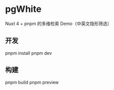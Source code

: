 # pgWhite

Nuxt 4 + pnpm 的多维检索 Demo（中英文隐形筛选）
## 开发
pnpm install
pnpm dev
## 构建
pnpm build
pnpm preview
